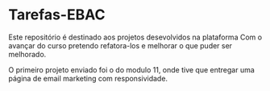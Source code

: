 # Tarefas-EBAC

Este repositório é destinado aos projetos desevolvidos na plataforma
Com o avançar do curso pretendo refatora-los e melhorar o que puder ser melhorado.


O primeiro projeto enviado foi o do modulo 11, onde tive que entregar uma página de email marketing com responsividade.
